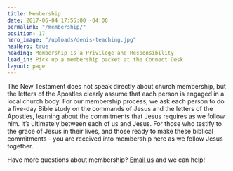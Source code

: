 ```yaml
---
title: Membership
date: 2017-06-04 17:55:00 -04:00
permalink: "/membership/"
position: 17
hero_image: "/uploads/denis-teaching.jpg"
hasHero: true
heading: Membership is a Privilege and Responsibility
lead_in: Pick up a membership packet at the Connect Desk
layout: page
---
```


The New Testament does not speak directly about church membership, but the letters of the Apostles clearly assume that each person is engaged in a local church body. For our membership process, we ask each person to do a five-day Bible study on the commands of Jesus and the letters of the Apostles, learning about the commitments that Jesus requires as we follow him. It’s ultimately between each of us and Jesus. For those who testify to the grace of Jesus in their lives, and those ready to make these biblical commitments - you are received into membership here as we follow Jesus together.

Have more questions about membership? [Email us](mailto:terri@mariemontchurch.org) and we can help!
